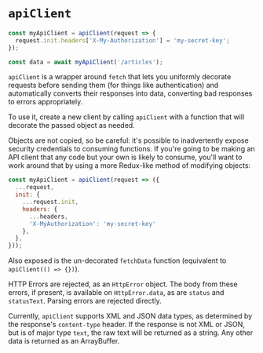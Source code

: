 # `apiClient`

```javascript
const myApiClient = apiClient(request => {
  request.init.headers['X-My-Authorization'] = 'my-secret-key';
});

const data = await myApiClient('/articles');
```

`apiClient` is a wrapper around `fetch` that lets you uniformly decorate requests before sending them
(for things like authentication) and automatically converts their responses into data, converting bad
responses to errors appropriately.

To use it, create a new client by calling `apiClient` with a function that will decorate the
passed object as needed.

Objects are not copied, so be careful: it's possible to inadvertently expose security credentials to
consuming functions.  If you're going to be making an API client that any code but your own is likely
to consume, you'll want to work around that by using a more Redux-like method of modifying objects:

```javascript
const myApiClient = apiClient(request => ({
  ...request,
  init: {
    ...request.init,
    headers: {
      ...headers,
      'X-MyAuthorization': 'my-secret-key'
    },
  },
}));
```

Also exposed is the un-decorated `fetchData` function (equivalent to `apiClient(() => {})`).

HTTP Errors are rejected, as an `HttpError` object.  The body from these errors, if present, is
available on `HttpError.data`, as are `status` and `statusText`.  Parsing errors are rejected
directly.

Currently, `apiClient` supports XML and JSON data types, as determined by the response's
`content-type` header.  If the response is not XML or JSON, but is of major type `text`, the raw
text will be returned as a string.  Any other data is returned as an ArrayBuffer.
